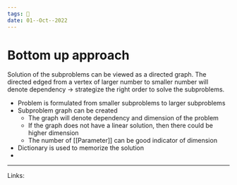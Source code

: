 ```yaml
---
tags: 🌱
date: 01--Oct--2022
---
```


# Bottom up approach

Solution of the subproblems can be viewed as a directed graph. The directed edged from a vertex of larger number to smaller number will denote dependency → strategize the right order to solve the subproblems.

- Problem is formulated from smaller subproblems to larger subproblems
- Subproblem graph can be created
    - The graph will denote dependency and dimension of the problem
    - If the graph does not have a linear solution, then there could be higher dimension
    - The number of [[Parameter]] can be good indicator of dimension
- Dictionary is used to memorize the solution
- 

---
Links: 
